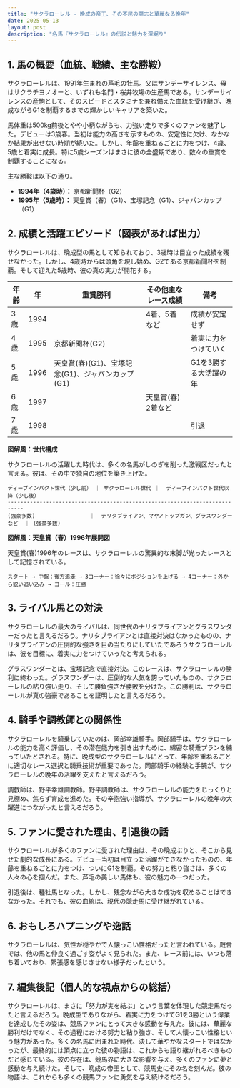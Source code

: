 ```yaml
---
title: "サクラローレル - 晩成の帝王、その不屈の闘志と華麗なる晩年"
date: 2025-05-13
layout: post
description: "名馬『サクラローレル』の伝説と魅力を深堀り"
---
```


## 1. 馬の概要（血統、戦績、主な勝鞍）

サクラローレルは、1991年生まれの芦毛の牡馬。父はサンデーサイレンス、母はサクラチヨノオーと、いずれも名門・桜井牧場の生産馬である。サンデーサイレンスの産駒として、そのスピードとスタミナを兼ね備えた血統を受け継ぎ、晩成ながらG1を制覇するまでの輝かしいキャリアを築いた。

馬体重は500kg前後とやや小柄ながらも、力強い走りで多くのファンを魅了した。デビューは3歳春。当初は能力の高さを示すものの、安定性に欠け、なかなか結果が出せない時期が続いた。しかし、年齢を重ねるごとに力をつけ、4歳、5歳と着実に成長。特に5歳シーズンはまさに彼の全盛期であり、数々の重賞を制覇することになる。

主な勝鞍は以下の通り。

* **1994年（4歳時）：** 京都新聞杯（G2）
* **1995年（5歳時）：**  天皇賞（春）（G1）、宝塚記念（G1）、ジャパンカップ（G1）


## 2. 成績と活躍エピソード（図表があれば出力）

サクラローレルは、晩成型の馬として知られており、3歳時は目立った成績を残せなかった。しかし、4歳時からは頭角を現し始め、G2である京都新聞杯を制覇。そして迎えた5歳時、彼の真の実力が開花する。

| 年齢 | 年 | 重賞勝利 | その他主なレース成績 | 備考 |
|---|---|---|---|---|
| 3歳 | 1994 |  | 4着、5着など | 成績が安定せず |
| 4歳 | 1995 | 京都新聞杯(G2) |  | 着実に力をつけていく |
| 5歳 | 1996 | 天皇賞(春)(G1)、宝塚記念(G1)、ジャパンカップ(G1) |  | G1を3勝する大活躍の年 |
| 6歳 | 1997 |  | 天皇賞(春) 2着など |  |
| 7歳 | 1998 |  |  |  引退 |


**図解風：世代構成**

サクラローレルの活躍した時代は、多くの名馬がしのぎを削った激戦区だったと言える。彼は、その中で独自の地位を築き上げた。

```
ディープインパクト世代（少し前） ｜ サクラローレル世代 ｜  ディープインパクト世代以降（少し後）
---------------------------------------------------------------------------
(強豪多数)                 ｜  ナリタブライアン、マヤノトップガン、グラスワンダーなど  ｜ (強豪多数)
```

**図解風：天皇賞（春）1996年展開図**

天皇賞(春)1996年のレースは、サクラローレルの驚異的な末脚が光ったレースとして記憶されている。

```
スタート → 中盤：後方追走 → 3コーナー：徐々にポジションを上げる → 4コーナー：外から鋭い追い込み → ゴール：圧勝
```


## 3. ライバル馬との対決

サクラローレルの最大のライバルは、同世代のナリタブライアンとグラスワンダーだったと言えるだろう。ナリタブライアンとは直接対決はなかったものの、ナリタブライアンの圧倒的な強さを目の当たりにしていたであろうサクラローレルは、彼を目標に、着実に力をつけていったと考えられる。

グラスワンダーとは、宝塚記念で直接対決。このレースは、サクラローレルの勝利に終わった。グラスワンダーは、圧倒的な人気を誇っていたものの、サクラローレルの粘り強い走り、そして勝負強さが勝敗を分けた。この勝利は、サクラローレルが真の強豪であることを証明したと言えるだろう。


## 4. 騎手や調教師との関係性

サクラローレルを騎乗していたのは、岡部幸雄騎手。岡部騎手は、サクラローレルの能力を高く評価し、その潜在能力を引き出すために、綿密な騎乗プランを練っていたとされる。特に、晩成型のサクラローレルにとって、年齢を重ねるごとに適切なレース選択と騎乗技術が重要であった。岡部騎手の経験と手腕が、サクラローレルの晩年の活躍を支えたと言えるだろう。

調教師は、野平幸雄調教師。野平調教師は、サクラローレルの能力をじっくりと見極め、焦らず育成を進めた。その辛抱強い指導が、サクラローレルの晩年の大躍進につながったと言えるだろう。


## 5. ファンに愛された理由、引退後の話

サクラローレルが多くのファンに愛された理由は、その晩成ぶりと、そこから見せた劇的な成長にある。デビュー当初は目立った活躍ができなかったものの、年齢を重ねるごとに力をつけ、ついにG1を制覇。その努力と粘り強さは、多くの人々の心を掴んだ。また、芦毛の美しい馬体も、彼の魅力の一つだった。

引退後は、種牡馬となった。しかし、残念ながら大きな成功を収めることはできなかった。それでも、彼の血統は、現代の競走馬に受け継がれている。


## 6. おもしろハプニングや逸話

サクラローレルは、気性が穏やかで人懐っこい性格だったと言われている。厩舎では、他の馬と仲良く過ごす姿がよく見られた。また、レース前には、いつも落ち着いており、緊張感を感じさせない様子だったという。


## 7. 編集後記（個人的な視点からの総括）

サクラローレルは、まさに「努力が実を結ぶ」という言葉を体現した競走馬だったと言えるだろう。晩成型でありながら、着実に力をつけてG1を3勝という偉業を達成したその姿は、競馬ファンにとって大きな感動を与えた。彼には、華麗な勝利だけでなく、その過程における努力と粘り強さ、そして人懐っこい性格という魅力があった。多くの名馬に囲まれた時代、決して華やかなスタートではなかったが、最終的には頂点に立った彼の物語は、これからも語り継がれるべきものだと感じている。彼の存在は、競馬界に大きな影響を与え、多くのファンに夢と感動を与え続けた。そして、晩成の帝王として、競馬史にその名を刻んだ。彼の物語は、これからも多くの競馬ファンに勇気を与え続けるだろう。

